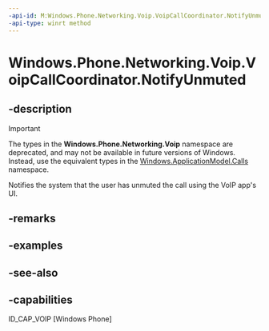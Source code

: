 ```yaml
---
-api-id: M:Windows.Phone.Networking.Voip.VoipCallCoordinator.NotifyUnmuted
-api-type: winrt method
---
```


<!-- Method syntax
public void NotifyUnmuted()
-->

# Windows.Phone.Networking.Voip.VoipCallCoordinator.NotifyUnmuted

## -description

> [!IMPORTANT]
> The types in the **Windows.Phone.Networking.Voip** namespace are deprecated, and may not be available in future versions of Windows. Instead, use the equivalent types in the [Windows.ApplicationModel.Calls](/uwp/api/windows.applicationmodel.calls) namespace.

Notifies the system that the user has unmuted the call using the VoIP app's UI.

## -remarks

## -examples

## -see-also

## -capabilities
ID_CAP_VOIP [Windows Phone]
